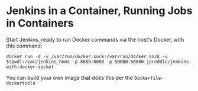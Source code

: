 # Jenkins in a Container, Running Jobs in Containers

Start Jenkins, ready to run Docker commands via the host's Docker, with this command:

`docker run -d -v /var/run/docker.sock:/var/run/docker.sock -v $(pwd):/var/jenkins_home -p 8080:8080 -p 50000:50000 jareddlc/jenkins-with-docker-socket`

You can build your own image that does this per the `Dockerfile-dockertools`